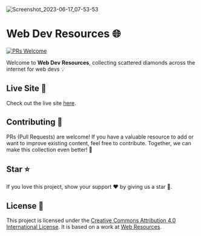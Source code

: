 ![Screenshot_2023-06-17_07-53-53](https://github.com/NisooJadhav/resources/assets/68807845/fee90730-553b-49e3-9e18-0d3de3ce902f)

# Web Dev Resources 🌐

[![PRs Welcome](https://img.shields.io/badge/PRs-welcome-brightgreen.svg)](https://github.com/nisoojadhav/resources)

Welcome to **Web Dev Resources**, collecting scattered diamonds across the internet for web devs 💡

## Live Site 🚀

Check out the live site [here](https://nisoojadhav.github.io/resources).

## Contributing 🤝

PRs (Pull Requests) are welcome! If you have a valuable resource to add or want to improve existing content, feel free to contribute. Together, we can make this collection even better! 🌟

## Star ⭐

If you love this project, show your support ❤️ by giving us a star 🌟.

## License 📜

This project is licensed under the [Creative Commons Attribution 4.0 International License](http://creativecommons.org/licenses/by/4.0/). It is based on a work at [Web Resources](https://your-live-site-url).

